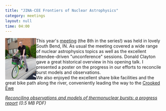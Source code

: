 ```yaml
---
title: "JINA-CEE Frontiers of Nuclear Astrophysics"
category: meetings
layout: null
time: 04:00
---
```

<!-- header generated from blosxom format post; make_header.pl 23.1.2022 -->
<p>
<img src="images/2018-05-24 20.37.56.jpg" width="100" align="left">
This year's <a href="https://indico.fnal.gov/event/15487">meeting</a> (the 8th
in the series!) was held in lovely South Bend, IN. As usual the meeting covered
a wide range of nuclear astrophysics topics as well as the excellent
attendee-driven "unconference" sessions. Donald Clayton gave a great historical
overview in his opening talk. I presented a poster on the progress in our
efforts to reconcile burst models and observations.<br>
We also enjoyed the excellent share bike facilities and the great bike path along the river, conveniently leading the way to the <a href="https://crookedewe.com">Crooked Ewe</a>
</p>
<p><em><a href="/~dgallow/docs/galloway-frontiers-2018.pdf">Reconciling observations and models of thermonuclear bursts: a progress report</a> (0.5 MB PDF)</em></p>
